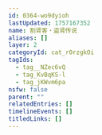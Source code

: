 ```yaml
---
id: 0364-wo9dyioh
lastUpdated: 1757167352
name: 割肾客・盗肾传说
aliases: []
layer: 2
categoryId: cat_r0rzgkOi
tagIds:
  - tag__NZec6vQ
  - tag_KvBqKS-l
  - tag_jKWvm6pa
nsfw: false
parent: ""
relatedEntries: []
timelineEvents: []
titledLinks: []
---
```


